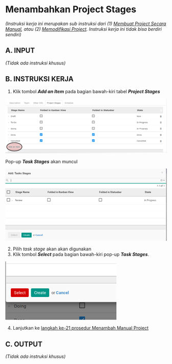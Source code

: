 # Menambahkan Project Stages

*(Instruksi kerja ini merupakan sub instruksi dari (1) [Membuat Project Secara Manual](./membuat.md), atau (2) [Memodifikasi Project](./modifikasi.md). Instruksi kerja ini tidak bisa berdiri sendiri)*

## A. INPUT

*(Tidak ada instruksi khusus)*

## B. INSTRUKSI KERJA

1. Klik tombol **_Add an Item_** pada bagian bawah-kiri tabel **_Project Stages_**

![](../../img/project/tombol-add-item.png)

Pop-up **_Task Stages_** akan muncul

![](../../img/project/pop-up-task-stages.png)

2. Pilih *task stage* akan akan digunakan
3. Klik tombol **_Select_** pada bagian bawah-kiri pop-up **_Task Stages_**.

![](../../img/project/tombol-select-stage.png)

4. Lanjutkan ke [langkah ke-21 prosedur Menambah Manual Project](./membuat-manual.md#l21)

## C. OUTPUT

*(Tidak ada instruksi khusus)*
